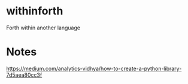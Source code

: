 # withinforth
Forth within another language

# Notes
https://medium.com/analytics-vidhya/how-to-create-a-python-library-7d5aea80cc3f